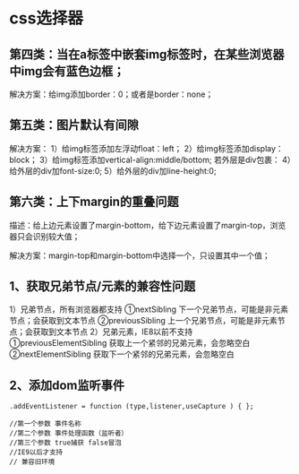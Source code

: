 # css选择器



## 第四类：当在a标签中嵌套img标签时，在某些浏览器中img会有蓝色边框；

解决方案：给img添加border：0；或者是border：none；

## 第五类：图片默认有间隙

解决方案： 1）给img标签添加左浮动float：left；
2）给img标签添加display：block； 
3）给img标签添加vertical-align:middle/bottom; 
若外层是div包裹： 
4）给外层的div加font-size:0; 
5）给外层的div加line-height:0;
## 第六类：上下margin的重叠问题

描述：给上边元素设置了margin-bottom，给下边元素设置了margin-top，浏览器只会识别较大值；

解决方案：margin-top和margin-bottom中选择一个，只设置其中一个值；


## 1、获取兄弟节点/元素的兼容性问题
 1）兄弟节点，所有浏览器都支持
        ①nextSibling 下一个兄弟节点，可能是非元素节点；会获取到文本节点
        ②previousSibling  上一个兄弟节点，可能是非元素节点；会获取到文本节点
 2）兄弟元素，IE8以前不支持
        ①previousElementSibling 获取上一个紧邻的兄弟元素，会忽略空白 
        ②nextElementSibling  获取下一个紧邻的兄弟元素，会忽略空白

## 2、添加dom监听事件
```
.addEventListener = function (type,listener,useCapture ) { };

//第一个参数 事件名称
//第二个参数 事件处理函数（监听者）
//第三个参数 true捕获 false冒泡
//IE9以后才支持
// 兼容旧环境
```
